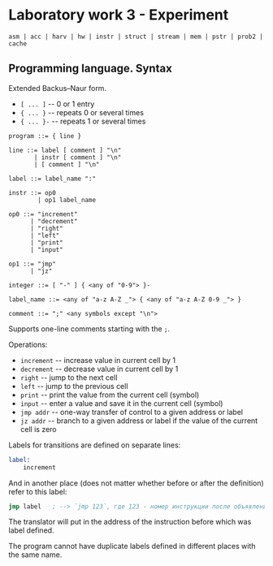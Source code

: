 # Laboratory work 3 - Experiment
`asm | acc | harv | hw | instr | struct | stream | mem | pstr | prob2 | cache`

## Programming language. Syntax
Extended Backus–Naur form.

- `[ ... ]` -- 0 or 1 entry
- `{ ... }` -- repeats 0 or several times
- `{ ... }-` -- repeats 1 or several times

``` ebnf
program ::= { line }

line ::= label [ comment ] "\n"
       | instr [ comment ] "\n"
       | [ comment ] "\n"

label ::= label_name ":"

instr ::= op0
        | op1 label_name

op0 ::= "increment"
      | "decrement"
      | "right"
      | "left"
      | "print"
      | "input"

op1 ::= "jmp"
      | "jz"

integer ::= [ "-" ] { <any of "0-9"> }-

label_name ::= <any of "a-z A-Z _"> { <any of "a-z A-Z 0-9 _"> }

comment ::= ";" <any symbols except "\n">
```

Supports one-line comments starting with the `;`.

Operations:

- `increment` -- increase value in current cell by 1
- `decrement` -- decrease value in current cell by 1
- `right` -- jump to the next cell
- `left` -- jump to the previous cell
- `print` -- print the value from the current cell (symbol)
- `input` -- enter a value and save it in the current cell (symbol)
- `jmp addr` -- one-way transfer of control to a given address or label
- `jz addr` -- branch to a given address or label if the value of the current cell is zero

Labels for transitions are defined on separate lines:

``` asm
label: 
    increment
```

And in another place (does not matter whether before or after the definition) refer to this label:

``` asm
jmp label   ; --> `jmp 123`, где 123 - номер инструкции после объявления метки
```

The translator will put in the address of the instruction before which was label defined.

The program cannot have duplicate labels defined in different places with the same name.


